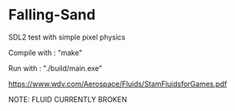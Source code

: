 # Falling-Sand
SDL2 test with simple pixel physics

Compile with : "make"


Run with : "./build/main.exe"


https://www.wdv.com/Aerospace/Fluids/StamFluidsforGames.pdf

NOTE: FLUID CURRENTLY BROKEN
